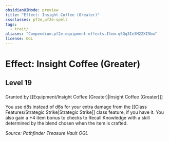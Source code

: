 ```yaml
---
obsidianUIMode: preview
title: "Effect: Insight Coffee (Greater)"
cssclasses: pf2e,pf2e-spell
tags:
  - trait/
aliases: "Compendium.pf2e.equipment-effects.Item.q6Qq3Ie3M22XI5bw"
license: OGL
---
```

# Effect: Insight Coffee (Greater)
## Level 19
### 






Granted by [[Equipment/Insight Coffee (Greater)|Insight Coffee (Greater)]]

You use d8s instead of d6s for your extra damage from the [[Class Features/Strategic Strike|Strategic Strike]] class feature, if you have it. You also gain a +4 item bonus to checks to Recall Knowledge with a skill determined by the blend chosen when the item is crafted.

*Source: Pathfinder Treasure Vault*
*OGL*